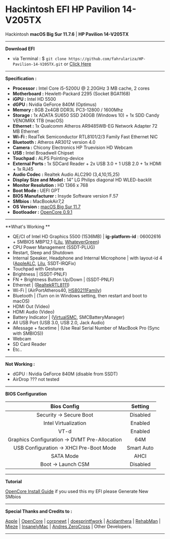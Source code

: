 # **Hackintosh EFI HP Pavilion 14-V205TX**

Hackintosh **macOS Big Sur 11.7.6** | **HP Pavilion 14-V205TX**

---

**Download EFI**

- via Terminal : \$ `git clone https://github.com/fahrulariza/HP-Pavilion-14-V205TX.git` or [Click Here](https://github.com/fahrulariza/HP-Pavilion-14-V205TX/archive/refs/heads/master.zip)

---

**Specification  :**

- **Processor :** Intel Core i5-5200U @ 2.20GHz 3 MB cache, 2 cores
- **Motherboard  :** Hewlett-Packard 2295 (Socket BGA1168)
- **iGPU :** Intel HD 5500
- **dGPU :** Nvidia GeForce 840M (Optimus)
- **Memory :** 8GB 2x4GB DDR3L PC3-12800 / 1600Mhz
- **Storage :** 1x ADATA SU650 SSD 240GB (Windows 10) + 1x SDD Candy VENOMRX 1TB (macOS)
- **Ethernet :** 1x Qualcomm Atheros AR9485WB-EG Network Adapter 72 MB Ethernet
- **Wi-Fi :** RealTek Semiconductor RTL8101/2/3 Family Fast Ethernet NIC
- **Bluetooth :** Atheros AR3012 version 4.0
- **Camera :** Chicony Electronics HP Truevision HD Webcam
- **USB :** Intel Broadwell Chipset
- **Touchpad :** ALPS Pointing-device
- **External Ports :** 1x SDCard Reader + 2x USB 3.0 + 1 USB 2.0 + 1x HDMI + 1x RJ45
- **Audio Codec :** Realtek Audio ALC290 (3,4,10,15,25)
- **Display Size and Model :** 14” LG Philips diagonal HD WLED-backlit
- **Monitor Resolution :** HD 1366 x 768
- **Boot Mode :** UEFI GPT
- **BIOS Manufacturer :** Insyde Software version F.57
- **SMbios :** MacBookAir7,2
- **OS Version :** [macOS Big Sur 11.7](https://www.olarila.com/topic/6278-olarila-vanilla-images-macos-installer/)
- **Bootloader :** [OpenCore 0.9.1](https://github.com/acidanthera/OpenCorePkg/releases)

---

**What's Working **

- QE/CI of Intel HD Graphics 5500 (1536MB) | **ig-platform-id** : 06002616 + SMBIOS MBP12,1 ([Lilu](https://github.com/acidanthera/Lilu/releases), [WhateverGreen](https://github.com/acidanthera/whatevergreen/releases))
- CPU Power Management (SSDT-PLUG)
- Restart, Sleep and Shutdown
- Internal Speaker, Headphone and Internal Microphone | with layout-id 4 ([AppleALC](https://github.com/acidanthera/applealc/releases), [Lilu](https://github.com/acidanthera/Lilu/releases), SSDT-IRQFix)
- Touchpad with Gestures
- Brightness | (SSDT-PNLF)
- FN + Brightness Button Up/Down | (SSDT-PNLF)
- Ethernet | ([RealtekRTL8111](https://github.com/Mieze/RTL8111_driver_for_OS_X/releases))
- Wi-Fi | (AirPortAtheros40, [HS80211Family](https://www.insanelymac.com/forum/files/file/1008-io80211family-modif/))
- Bluetooth | (Turn on in Windows setting, then restart and boot to macOS)
- HDMI Out (Video)
- HDMI Audio (Video)
- Battery Indicator | ([VirtualSMC](https://github.com/acidanthera/virtualsmc/releases), SMCBatteryManager)
- All USB Port (USB 3.0, USB 2.0, Jack Audio)
- iMessage + facetime | (Use Real Serial Number of MacBook Pro (Sync with SMBIOS))
- Webcam
- SD Card Reader
- Etc..

---

**Not Working :**

- dGPU : Nvidia GeForce 840M (disable from SSDT)
- AirDrop ??? not tested

---

**BIOS Configuration**

|                  Bios Config                  |  Setting   |
| :-------------------------------------------: | :--------: |
|            Security -> Secure Boot            |  Disabled  |
|             Intel Virtualization              |  Enabled   |
|                     VT-d                      |  Enabled   |
| Graphics Configuration -> DVMT Pre-Allocation |    64M     |
|    USB Configuration -> XHCI Pre-Boot Mode    | Smart Auto |
|                   SATA Mode                   |    AHCI    |
|              Boot -> Launch CSM               |  Disabled  |

---

**Tutorial**

[OpenCore Install Guide](https://dortania.github.io/OpenCore-Install-Guide/)
if you used this my EFI please Generate New SMbios

---

**Special Thanks and Credits to :**

[Apple](https://www.apple.com) | [OpenCore](https://github.com/acidanthera/OpenCorePkg) | [corpnewt](https://github.com/corpnewt/gibMacOS) | [doesprintfwork](https://github.com/doesprintfwork/MakeInstallmacOS) | [Acidanthera](https://github.com/acidanthera) | [RehabMan](https://github.com/RehabMan/Laptop-DSDT-Patch) | [Mieze](https://github.com/Mieze/RTL8111_driver_for_OS_X) | [InsanelyMac](https://www.insanelymac.com/forum) | [Andres ZeroCross](https://github.com/andreszerocross) | Other Developers.

---
